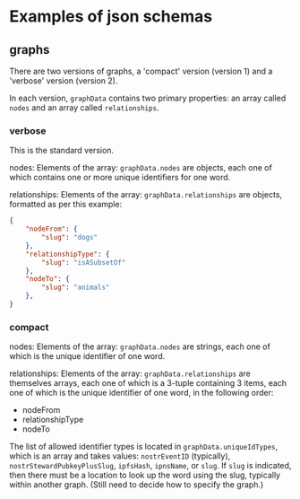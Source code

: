 Examples of json schemas
=====

## graphs

There are two versions of graphs, a 'compact' version (version 1) and a 'verbose' version (version 2).

In each version, `graphData` contains two primary properties: an array called `nodes` and an array called `relationships`.

### verbose 

This is the standard version.

nodes: Elements of the array: `graphData.nodes` are objects, each one of which contains one or more unique identifiers for one word.

relationships: Elements of the array: `graphData.relationships` are objects, formatted as per this example:

```json
{
    "nodeFrom": {
        "slug": "dogs"
    },
    "relationshipType": {
        "slug": "isASubsetOf"
    },
    "nodeTo": {
        "slug": "animals"
    },
}
```

### compact

nodes: Elements of the array: `graphData.nodes` are strings, each one of which is the unique identifier of one word. 

relationships: Elements of the array: `graphData.relationships` are themselves arrays, each one of which is a 3-tuple containing 3 items, each one of which is the unique identifier of one word, in the following order:
- nodeFrom
- relationshipType
- nodeTo

The list of allowed identifier types is located in `graphData.uniqueIdTypes`, which is an array and takes values: `nostrEventID` (typically), `nostrStewardPubkeyPlusSlug`, `ipfsHash`, `ipnsName`, or `slug`. If `slug` is indicated, then there must be a location to look up the word using the slug, typically within another graph. (Still need to decide how to specify the graph.)
